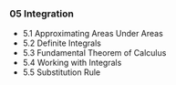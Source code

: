 ### 05 Integration

+ 5.1 Approximating Areas Under Areas
+ 5.2 Definite Integrals
+ 5.3 Fundamental Theorem of Calculus
+ 5.4 Working with Integrals
+ 5.5 Substitution Rule

